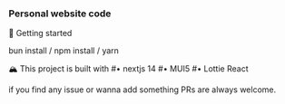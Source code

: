 ### Personal website code

🚩 Getting started

bun install / npm install / yarn

🏔️ This project is built with 
#• nextjs 14
#• MUI5
#• Lottie React

if you find any issue or wanna add something PRs are always welcome.
